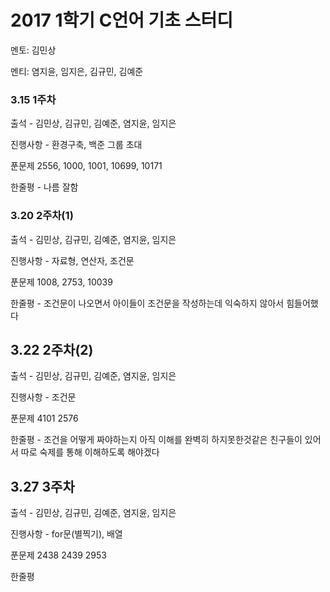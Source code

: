 # **2017 1학기 C언어 기초 스터디**
멘토: 김민상

멘티: 염지윤, 임지은, 김규민, 김예준

### 3.15 1주차
출석 - 김민상, 김규민, 김예준, 염지윤, 임지은

진행사항 - 환경구축, 백준 그룹 초대

푼문제 2556, 1000, 1001, 10699, 10171

한줄평 - 나름 잘함

### 3.20 2주차(1)
출석 - 김민상, 김규민, 김예준, 염지윤, 임지은

진행사항 - 자료형, 연산자, 조건문

푼문제 1008, 2753, 10039

한줄평 - 조건문이 나오면서 아이들이 조건문을 작성하는데 익숙하지 않아서 힘들어했다

## 3.22 2주차(2)
출석 - 김민상, 김규민, 김예준, 염지윤, 임지은

진행사항 - 조건문

푼문제 4101 2576

한줄평 - 조건을 어떻게 짜야하는지 아직 이해를 완벽히 하지못한것같은 친구들이 있어서 따로 숙제를 통해 이해하도록 해야겠다

## 3.27 3주차
출석 - 김민상, 김규민, 김예준, 염지윤, 임지은

진행사항 - for문(별찍기), 배열

푼문제 2438 2439 2953

한줄평
